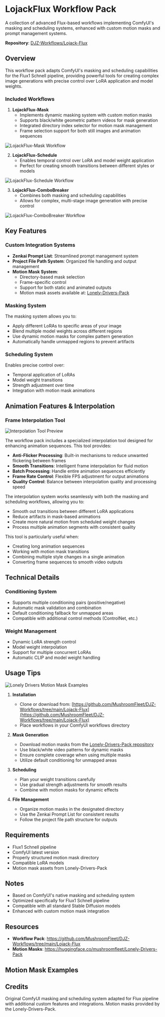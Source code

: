 # LojackFlux Workflow Pack

A collection of advanced Flux-based workflows implementing ComfyUI's masking and scheduling systems, enhanced with custom motion masks and prompt management systems.

**Repository**: [DJZ-Workflows/Lojack-Flux](https://github.com/MushroomFleet/DJZ-Workflows/tree/main/Lojack-Flux)

## Overview

This workflow pack adapts ComfyUI's masking and scheduling capabilities for the Flux1 Schnell pipeline, providing powerful tools for creating complex image generations with precise control over LoRA application and model weights.

### Included Workflows

1. **LojackFlux-Mask**
   - Implements dynamic masking system with custom motion masks
   - Supports black/white geometric pattern videos for mask generation
   - Integrated directory index selector for motion mask management
   - Frame selection support for both still images and animation sequences

![LojackFlux-Mask Workflow](https://raw.githubusercontent.com/MushroomFleet/DJZ-Workflows/main/Lojack-Flux/images/Lojack-Flux-Mask.png)

2. **LojackFlux-Schedule**
   - Enables temporal control over LoRA and model weight application
   - Perfect for creating smooth transitions between different styles or models

![LojackFlux-Schedule Workflow](https://raw.githubusercontent.com/MushroomFleet/DJZ-Workflows/main/Lojack-Flux/images/Lojack-Flux-scheduling.png)

3. **LojackFlux-ComboBreaker**
   - Combines both masking and scheduling capabilities
   - Allows for complex, multi-stage image generation with precise control

![LojackFlux-ComboBreaker Workflow](https://raw.githubusercontent.com/MushroomFleet/DJZ-Workflows/main/Lojack-Flux/images/lojack-flux-ComboBreaker.png)

## Key Features

### Custom Integration Systems
- **Zenkai Prompt List**: Streamlined prompt management system
- **Project File Path System**: Organized file handling and output management
- **Motion Mask System**: 
  - Directory-based mask selection
  - Frame-specific control
  - Support for both static and animated outputs
  - Motion mask assets available at: [Lonely-Drivers-Pack](https://huggingface.co/mushroomfleet/Lonely-Drivers-Pack)

### Masking System
The masking system allows you to:
- Apply different LoRAs to specific areas of your image
- Blend multiple model weights across different regions
- Use dynamic motion masks for complex pattern generation
- Automatically handle unmapped regions to prevent artifacts

### Scheduling System
Enables precise control over:
- Temporal application of LoRAs
- Model weight transitions
- Strength adjustment over time
- Integration with motion mask animations

## Animation Features & Interpolation

### Frame Interpolation Tool
![Interpolation Tool Preview](https://raw.githubusercontent.com/MushroomFleet/DJZ-Workflows/main/Lojack-Flux/images/lojack-interp-tool.png)

The workflow pack includes a specialized interpolation tool designed for enhancing animation sequences. This tool provides:

- **Anti-Flicker Processing**: Built-in mechanisms to reduce unwanted flickering between frames
- **Smooth Transitions**: Intelligent frame interpolation for fluid motion
- **Batch Processing**: Handle entire animation sequences efficiently
- **Frame Rate Control**: Flexible FPS adjustment for output animations
- **Quality Control**: Balance between interpolation quality and processing speed

The interpolation system works seamlessly with both the masking and scheduling workflows, allowing you to:
- Smooth out transitions between different LoRA applications
- Reduce artifacts in mask-based animations
- Create more natural motion from scheduled weight changes
- Process multiple animation segments with consistent quality

This tool is particularly useful when:
- Creating long animation sequences
- Working with motion mask transitions
- Combining multiple style changes in a single animation
- Converting frame sequences to smooth video outputs

## Technical Details

### Conditioning System
- Supports multiple conditioning pairs (positive/negative)
- Automatic mask validation and combination
- Default conditioning fallback for unmapped areas
- Compatible with additional control methods (ControlNet, etc.)

### Weight Management
- Dynamic LoRA strength control
- Model weight interpolation
- Support for multiple concurrent LoRAs
- Automatic CLIP and model weight handling

## Usage Tips

![Lonely Drivers Motion Mask Examples](https://raw.githubusercontent.com/MushroomFleet/DJZ-Workflows/main/Lojack-Flux/images/lonely-drivers.gif)

1. **Installation**
   - Clone or download from: [https://github.com/MushroomFleet/DJZ-Workflows/tree/main/Lojack-Flux](https://github.com/MushroomFleet/DJZ-Workflows/tree/main/Lojack-Flux)
   - Place workflows in your ComfyUI workflows directory

2. **Mask Generation**
   - Download motion masks from the [Lonely-Drivers-Pack repository](https://huggingface.co/mushroomfleet/Lonely-Drivers-Pack)
   - Use black/white video patterns for dynamic masks
   - Ensure complete coverage when using multiple masks
   - Utilize default conditioning for unmapped areas

3. **Scheduling**
   - Plan your weight transitions carefully
   - Use gradual strength adjustments for smooth results
   - Combine with motion masks for dynamic effects

4. **File Management**
   - Organize motion masks in the designated directory
   - Use the Zenkai Prompt List for consistent results
   - Follow the project file path structure for outputs

## Requirements

- Flux1 Schnell pipeline
- ComfyUI latest version
- Properly structured motion mask directory
- Compatible LoRA models
- Motion mask assets from Lonely-Drivers-Pack

## Notes

- Based on ComfyUI's native masking and scheduling system
- Optimized specifically for Flux1 Schnell pipeline
- Compatible with all standard Stable Diffusion models
- Enhanced with custom motion mask integration

## Resources

- **Workflow Pack**: https://github.com/MushroomFleet/DJZ-Workflows/tree/main/Lojack-Flux
- **Motion Masks**: https://huggingface.co/mushroomfleet/Lonely-Drivers-Pack

## Motion Mask Examples



## Credits

Original ComfyUI masking and scheduling system adapted for Flux pipeline with additional custom features and integrations.
Motion masks provided by the Lonely-Drivers-Pack.
